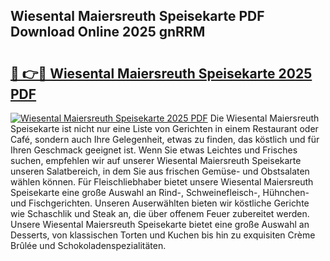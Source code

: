 ## Wiesental Maiersreuth Speisekarte PDF Download Online 2025 gnRRM

# <h2><a href="http://gcebih.nevu.top/?p=Wiesental+Maiersreuth+Speisekarte">🔗 👉🔴 Wiesental Maiersreuth Speisekarte 2025 PDF</a></h2>

[![Wiesental Maiersreuth Speisekarte 2025 PDF](https://i.imgur.com/dBaPXMq.png)](http://gcebih.nevu.top/?p=Wiesental+Maiersreuth+Speisekarte)
Die Wiesental Maiersreuth Speisekarte ist nicht nur eine Liste von Gerichten in einem Restaurant oder Café, sondern auch Ihre Gelegenheit, etwas zu finden, das köstlich und für Ihren Geschmack geeignet ist. Wenn Sie etwas Leichtes und Frisches suchen, empfehlen wir auf unserer Wiesental Maiersreuth Speisekarte unseren Salatbereich, in dem Sie aus frischen Gemüse- und Obstsalaten wählen können. Für Fleischliebhaber bietet unsere Wiesental Maiersreuth Speisekarte eine große Auswahl an Rind-, Schweinefleisch-, Hühnchen- und Fischgerichten. Unseren Auserwählten bieten wir köstliche Gerichte wie Schaschlik und Steak an, die über offenem Feuer zubereitet werden. Unsere Wiesental Maiersreuth Speisekarte bietet eine große Auswahl an Desserts, von klassischen Torten und Kuchen bis hin zu exquisiten Crème Brûlée und Schokoladenspezialitäten.
